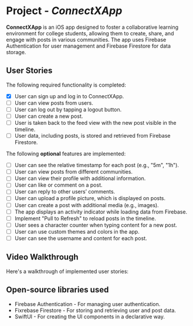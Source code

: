 
# Project - *ConnectXApp*

**ConnectXApp** is an iOS app designed to foster a collaborative learning environment for college students, allowing them to create, share, and engage with posts in various communities. The app uses Firebase Authentication for user management and Firebase Firestore for data storage.



## User Stories

The following required functionality is completed:

* [x] User can sign up and log in to ConnectXApp.
* [ ] User can view posts from users.
* [ ] User can log out by tapping a logout button.
* [ ] User can create a new post.
* [ ] User is taken back to the feed view with the new post visible in the timeline.
* [ ] User data, including posts, is stored and retrieved from Firebase Firestore.

The following **optional** features are implemented:

* [ ] User can see the relative timestamp for each post (e.g., "5m", "1h").
* [ ] User can view posts from different communities.
* [ ] User can view their profile with additional information.
* [ ] User can like or comment on a post.
* [ ] User can reply to other users’ comments.
* [ ] User can upload a profile picture, which is displayed on posts.
* [ ] User can create a post with additional media (e.g., images).
* [ ] The app displays an activity indicator while loading data from Firebase.
* [ ] Implement "Pull to Refresh" to reload posts in the timeline.
* [ ] User sees a character counter when typing content for a new post.
* [ ] User can use custom themes and colors in the app.
* [ ] User can see the username and content for each post.

## Video Walkthrough

Here's a walkthrough of implemented user stories:
<!-- Include a link to a walkthrough video or GIF demonstrating the app's functionality -->

## Open-source libraries used

* Firebase Authentication - For managing user authentication.
* Fixrebase Firestore - For storing and retrieving user and post data.
* SwiftUI - For creating the UI components in a declarative way.
